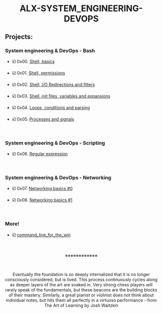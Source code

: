 <h1 align="center"><b>ALX-SYSTEM_ENGINEERING-DEVOPS</b></h1>


## Projects:
### System engineering & DevOps - Bash
- ☑️ 0x00. [Shell, basics](https://github.com/codenvibes/alx-system_engineering-devops/tree/master/0x00-shell_basics)

- ☑️ 0x01. [Shell, permissions](https://github.com/codenvibes/alx-system_engineering-devops/tree/master/0x01-shell_permissions)

- ☑️ 0x02. [Shell, I/O Redirections and filters](https://github.com/codenvibes/alx-system_engineering-devops/tree/master/0x02-shell_redirections)

- ☑️ 0x03. [Shell, init files, variables and expansions](https://github.com/codenvibes/alx-system_engineering-devops/tree/master/0x03-shell_variables_expansions)

- ☑️ 0x04. [Loops, conditions and parsing](https://github.com/codenvibes/alx-system_engineering-devops/tree/master/0x04-loops_conditions_and_parsing)

- ☑️ 0x05. [Processes and signals](https://github.com/codenvibes/alx-system_engineering-devops/tree/master/0x05-processes_and_signals)
<br>

### System engineering & DevOps - Scripting
- ☑️ 0x06. [Regular expression](https://github.com/codenvibes/alx-system_engineering-devops/tree/master/0x06-regular_expressions)
<br>

### System engineering & DevOps - Networking
- ☑️ 0x07. [Networking basics #0](https://github.com/codenvibes/alx-system_engineering-devops/tree/master/0x07-networking_basics)

- ☑️ 0x08. [Networking basics #1](https://github.com/codenvibes/alx-system_engineering-devops/tree/master/0x08-networking_basics_2)
<br>

### More!
- ☑️ [command_line_for_the_win](https://github.com/codenvibes/alx-system_engineering-devops/tree/master/command_line_for_the_win)


<br>
<p align="center">※※※※※※※※※※※※</p>
<br>

<p align="center">Eventually the foundation is so deeply internalized that it is no longer consciously considered, but is lived. This process continuously cycles along as deeper layers of the art are soaked in. Very strong chess players will rarely speak of the fundamentals, but these beacons are the building blocks of their mastery. Similarly, a great pianist or violinist does not think about individual notes, but hits them all perfectly in a virtuoso performance - from The Art of Learning by Josh Waitzkin</p>


